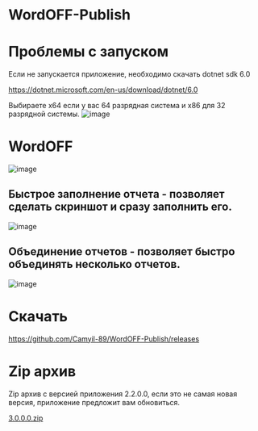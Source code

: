 # WordOFF-Publish

# Проблемы с запуском

Если не запускается приложение, необходимо скачать dotnet sdk 6.0

https://dotnet.microsoft.com/en-us/download/dotnet/6.0

Выбираете x64 если у вас 64 разрядная система и x86 для 32 разрядной системы.
![image](https://user-images.githubusercontent.com/76705837/203860326-cecb8f0e-9a26-415b-a408-69a7588b92ce.png)

# WordOFF
![image](https://user-images.githubusercontent.com/76705837/205447981-efeb61fa-7a3e-4ae3-800b-77c98a2961ef.png)

## Быстрое заполнение отчета - позволяет сделать скриншот и сразу заполнить его.

![image](https://user-images.githubusercontent.com/76705837/205448020-b3e7b648-2394-4941-aec9-442fe2edf58a.png)

## Объединение отчетов - позволяет быстро объединять несколько отчетов.

![image](https://user-images.githubusercontent.com/76705837/205448186-2ab22063-ffff-4836-9646-3ad4cfd84f0e.png)


# Скачать

https://github.com/Camyil-89/WordOFF-Publish/releases

# Zip архив
Zip архив с версией приложения 2.2.0.0, если это не самая новая версия, приложение предложит вам обновиться.

[3.0.0.0.zip](https://github.com/Camyil-89/WordOFF-Publish/files/10114120/3.0.0.0.zip)
